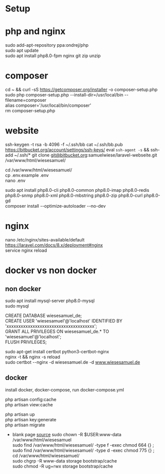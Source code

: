 # Setup

# php and nginx

sudo add-apt-repository ppa:ondrej/php   
sudo apt update   
sudo apt install php8.0-fpm nginx git zip unzip

# composer

cd ~ && curl -sS https://getcomposer.org/installer -o composer-setup.php   
sudo php composer-setup.php --install-dir=/usr/local/bin --filename=composer   
alias composer='/usr/local/bin/composer'  
rm composer-setup.php

# website

ssh-keygen -t rsa -b 4096 -f ~/.ssh/bb cat ~/.ssh/bb.pub
https://bitbucket.org/account/settings/ssh-keys/
eval `ssh-agent -s` && ssh-add ~/.ssh/*
git clone git@bitbucket.org:samuelwiese/laravel-webseite.git /var/www/html/wiesesamuel/

cd /var/www/html/wiesesamuel/   
cp .env.example .env  
nano .env

sudo apt install php8.0-cli php8.0-common php8.0-imap php8.0-redis php8.0-snmp php8.0-xml php8.0-mbstring php8.0-zip
php8.0-curl php8.0-gd  
composer install --optimize-autoloader --no-dev

# nginx

nano /etc/nginx/sites-available/default  
https://laravel.com/docs/8.x/deployment#nginx  
service nginx reload

# docker vs non docker

## non docker

sudo apt install mysql-server php8.0-mysql   
sudo mysql

CREATE DATABASE wiesesamuel_de;   
CREATE USER 'wiesesamuel'@'localhost' IDENTIFIED BY 'xxxxxxxxxxxxxxxxxxxxxxxxxxxxxxxxxxxxx';   
GRANT ALL PRIVILEGES ON wiesesamuel_de.* TO 'wiesesamuel'@'localhost';   
FLUSH PRIVILEGES;

sudo apt-get install certbot python3-certbot-nginx   
nginx -t && nginx -s reload   
sudo certbot --nginx -d wiesesamuel.de -d www.wiesesamuel.de

## docker

install docker, docker-compose, run docker-compose.yml

php artisan config:cache   
php artisan view:cache

php artisan up   
php artisan key:generate   
php artisan migrate

* blank page [source](https://stackoverflow.com/questions/30639174/how-to-set-up-file-permissions-for-laravel)
  sudo chown -R $USER:www-data /var/www/html/wiesesamuel   
  sudo find /var/www/html/wiesesamuel/ -type f -exec chmod 664 {} \;   
  sudo find /var/www/html/wiesesamuel/ -type d -exec chmod 775 {} \;   
  cd /var/www/html/wiesesamuel/   
  sudo chgrp -R www-data storage bootstrap/cache   
  sudo chmod -R ug+rwx storage bootstrap/cache
